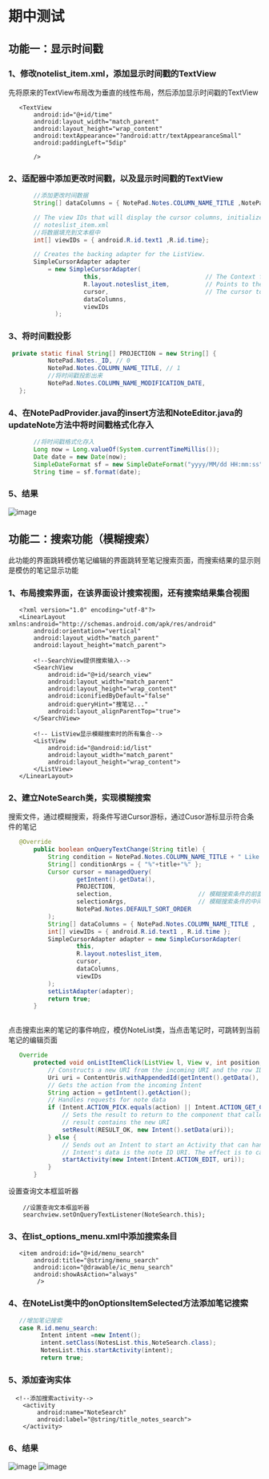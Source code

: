 # 期中测试
## 功能一：显示时间戳

### 1、修改notelist_item.xml，添加显示时间戳的TextView
先将原来的TextView布局改为垂直的线性布局，然后添加显示时间戳的TextView
 ``` Base
	<TextView
        android:id="@+id/time"
        android:layout_width="match_parent"
        android:layout_height="wrap_content"
        android:textAppearance="?android:attr/textAppearanceSmall"
        android:paddingLeft="5dip"

        />
 ``` 

### 2、适配器中添加更改时间戳，以及显示时间戳的TextView
 ``` java
		//添加更改时间数据
		String[] dataColumns = { NotePad.Notes.COLUMN_NAME_TITLE ,NotePad.Notes.COLUMN_NAME_MODIFICATION_DATE} ;

		// The view IDs that will display the cursor columns, initialized to the TextView in
		// noteslist_item.xml
		//将数据填充到文本框中
		int[] viewIDs = { android.R.id.text1 ,R.id.time};

		// Creates the backing adapter for the ListView.
		SimpleCursorAdapter adapter
			= new SimpleCursorAdapter(
					  this,                             // The Context for the ListView
					  R.layout.noteslist_item,          // Points to the XML for a list item
					  cursor,                           // The cursor to get items from
					  dataColumns,
					  viewIDs
			  );
 ``` 

### 3、将时间戳投影
 ``` java
  private static final String[] PROJECTION = new String[] {
            NotePad.Notes._ID, // 0
            NotePad.Notes.COLUMN_NAME_TITLE, // 1
            //将时间戳投影出来
            NotePad.Notes.COLUMN_NAME_MODIFICATION_DATE,
    };
 ``` 

### 4、在NotePadProvider.java的insert方法和NoteEditor.java的updateNote方法中将时间戳格式化存入
 ``` java
		//将时间戳格式化存入
        Long now = Long.valueOf(System.currentTimeMillis());
        Date date = new Date(now);
        SimpleDateFormat sf = new SimpleDateFormat("yyyy/MM/dd HH:mm:ss");
        String time = sf.format(date);
 ``` 
### 5、结果
![image](https://github.com/SeanVivi/Android/blob/master/images/time.png)


## 功能二：搜索功能（模糊搜索）
此功能的界面跳转模仿笔记编辑的界面跳转至笔记搜索页面，而搜索结果的显示则是模仿的笔记显示功能

### 1、布局搜索界面，在该界面设计搜索视图，还有搜索结果集合视图 
 ``` Base
	<?xml version="1.0" encoding="utf-8"?>
	<LinearLayout xmlns:android="http://schemas.android.com/apk/res/android"
		android:orientation="vertical"
		android:layout_width="match_parent"
		android:layout_height="match_parent">
		
		<!--SearchView提供搜索输入-->
		<SearchView
			android:id="@+id/search_view"
			android:layout_width="match_parent"
			android:layout_height="wrap_content"
			android:iconifiedByDefault="false"
			android:queryHint="搜笔记..."
			android:layout_alignParentTop="true">
		</SearchView>
		
		<!-- ListView显示模糊搜索时的所有集合-->
		<ListView
			android:id="@android:id/list"
			android:layout_width="match_parent"
			android:layout_height="wrap_content">
		</ListView>
	</LinearLayout>
 ``` 

### 2、建立NoteSearch类，实现模糊搜索
搜索文件，通过模糊搜索，将条件写进Cursor游标，通过Cusor游标显示符合条件的笔记
 ``` java
	@Override
		public boolean onQueryTextChange(String title) {
			String condition = NotePad.Notes.COLUMN_NAME_TITLE + " Like ? ";
			String[] conditionArgs = { "%"+title+"%" };
			Cursor cursor = managedQuery(
					getIntent().getData(),            
					PROJECTION,                       
					selection,                        // 模糊搜索条件的前面几个字符
					selectionArgs,                    // 模糊搜索条件的中间或后面几个字符
					NotePad.Notes.DEFAULT_SORT_ORDER  
			);
			String[] dataColumns = { NotePad.Notes.COLUMN_NAME_TITLE ,  NotePad.Notes.COLUMN_NAME_MODIFICATION_DATE };
			int[] viewIDs = { android.R.id.text1 , R.id.time };
			SimpleCursorAdapter adapter = new SimpleCursorAdapter(
					this,
					R.layout.noteslist_item,
					cursor,
					dataColumns,
					viewIDs
			);
			setListAdapter(adapter);
			return true;
		}
		
 ``` 
点击搜索出来的笔记的事件响应，模仿NoteList类，当点击笔记时，可跳转到当前笔记的编辑页面
 ``` java
	Override
		protected void onListItemClick(ListView l, View v, int position, long id) {
			// Constructs a new URI from the incoming URI and the row ID
			Uri uri = ContentUris.withAppendedId(getIntent().getData(), id);
			// Gets the action from the incoming Intent
			String action = getIntent().getAction();
			// Handles requests for note data
			if (Intent.ACTION_PICK.equals(action) || Intent.ACTION_GET_CONTENT.equals(action)) {
				// Sets the result to return to the component that called this Activity. The
				// result contains the new URI
				setResult(RESULT_OK, new Intent().setData(uri));
			} else {
				// Sends out an Intent to start an Activity that can handle ACTION_EDIT. The
				// Intent's data is the note ID URI. The effect is to call NoteEdit.
				startActivity(new Intent(Intent.ACTION_EDIT, uri));
			}
		}
 ``` 
设置查询文本框监听器
```
	//设置查询文本框监听器
    searchview.setOnQueryTextListener(NoteSearch.this);
```
### 3、在list_options_menu.xml中添加搜索条目

 ``` 
	<item android:id="@+id/menu_search"
		android:title="@string/menu_search"
		android:icon="@drawable/ic_menu_search"
		android:showAsAction="always"
		 />
 ``` 

### 4、在NoteList类中的onOptionsItemSelected方法添加笔记搜索

 ``` java
	//增加笔记搜索
	case R.id.menu_search:
		  Intent intent =new Intent();
		  intent.setClass(NotesList.this,NoteSearch.class);
		  NotesList.this.startActivity(intent);
		  return true;
 ``` 

### 5、添加查询实体
```
  <!--添加搜索activity-->
	<activity
		android:name="NoteSearch"
		android:label="@string/title_notes_search">
	</activity>
```
### 6、结果
![image](https://github.com/SeanVivi/Android/blob/master/images/Search.png)
![image](https://github.com/SeanVivi/Android/blob/master/images/Search2.png)






